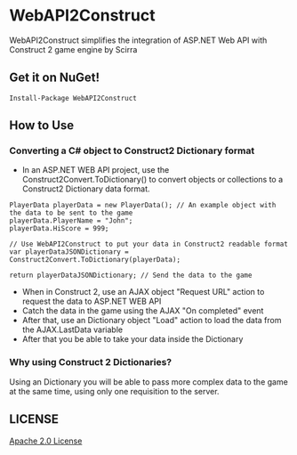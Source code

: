 WebAPI2Construct
================

WebAPI2Construct simplifies the integration of ASP.NET Web API with Construct 2 game engine by Scirra

## Get it on NuGet!
    
    Install-Package WebAPI2Construct
    
## How to Use
### Converting a C# object to Construct2 Dictionary format

* In an ASP.NET WEB API project, use the Construct2Convert.ToDictionary() to convert objects or collections to a Construct2 Dictionary data format.

```
PlayerData playerData = new PlayerData(); // An example object with the data to be sent to the game
playerData.PlayerName = "John";
playerData.HiScore = 999;

// Use WebAPI2Construct to put your data in Construct2 readable format
var playerDataJSONDictionary = Construct2Convert.ToDictionary(playerData);

return playerDataJSONDictionary; // Send the data to the game
```

* When in Construct 2, use an AJAX object "Request URL" action to request the data to ASP.NET WEB API
* Catch the data in the game using the AJAX "On completed" event
* After that, use an Dictionary object "Load" action to load the data from the AJAX.LastData variable
* After that you be able to take your data inside the Dictionary

### Why using Construct 2 Dictionaries?
Using an Dictionary you will be able to pass more complex data to the game at the same time, using only one requisition to the server.

## LICENSE
[Apache 2.0 License](https://github.com/danilondantas/WebAPI2Construct/blob/master/LICENSE)
